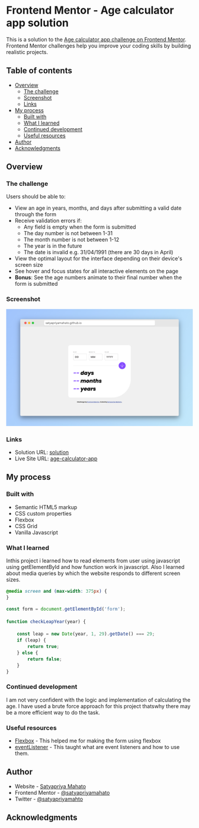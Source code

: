 # Frontend Mentor - Age calculator app solution

This is a solution to the [Age calculator app challenge on Frontend Mentor](https://www.frontendmentor.io/challenges/age-calculator-app-dF9DFFpj-Q). Frontend Mentor challenges help you improve your coding skills by building realistic projects. 

## Table of contents

- [Overview](#overview)
  - [The challenge](#the-challenge)
  - [Screenshot](#screenshot)
  - [Links](#links)
- [My process](#my-process)
  - [Built with](#built-with)
  - [What I learned](#what-i-learned)
  - [Continued development](#continued-development)
  - [Useful resources](#useful-resources)
- [Author](#author)
- [Acknowledgments](#acknowledgments)


## Overview

### The challenge

Users should be able to:

- View an age in years, months, and days after submitting a valid date through the form
- Receive validation errors if:
  - Any field is empty when the form is submitted
  - The day number is not between 1-31
  - The month number is not between 1-12
  - The year is in the future
  - The date is invalid e.g. 31/04/1991 (there are 30 days in April)
- View the optimal layout for the interface depending on their device's screen size
- See hover and focus states for all interactive elements on the page
- **Bonus**: See the age numbers animate to their final number when the form is submitted

### Screenshot

![](screenshots/solution.jpg)

### Links

- Solution URL: [solution](https://github.com/SatyapriyaMahato/age-calculator-app)
- Live Site URL: [age-calculator-app](https://satyapriyamahato.github.io/age-calculator-app/)

## My process

### Built with

- Semantic HTML5 markup
- CSS custom properties
- Flexbox
- CSS Grid
- Vanilla Javascript


### What I learned

Inthis project i learned how to read elements from user using javascript using getElementById and how function work in javascript. Also I learned about media queries by which the website responds to different screen sizes.



```css
@media screen and (max-width: 375px) {
}
```
```js
const form = document.getElementById('form');

function checkLeapYear(year) {

    const leap = new Date(year, 1, 29).getDate() === 29;
    if (leap) {
        return true;
    } else {
        return false;
    }
}
```

### Continued development

I am not very confident with the logic and implementation of calculating the age. I have used a brute force approach for this project thatswhy there may be a more efficient way to do the task.

### Useful resources

- [Flexbox](https://developer.mozilla.org/en-US/docs/Web/CSS/flex) - This helped me for making the form using flexbox
- [eventListener](https://developer.mozilla.org/en-US/d) - This taught what are event listeners and how to use them.


## Author

- Website - [Satyapriya Mahato](https://satyapriyamahato.github.io/Personal-Site/)
- Frontend Mentor - [@satyapriyamahato](https://www.frontendmentor.io/profile/satyapriyamahato)
- Twitter - [@satyapriyamahto](https://www.twitter.com/satyapriyamahto)


## Acknowledgments

